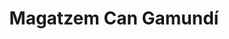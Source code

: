 ---
title: "Magatzem Can Gamundí"
url: /santa-maria-del-cami/magatzem-can-gamundi/
shop: hágalo usted mismo
---